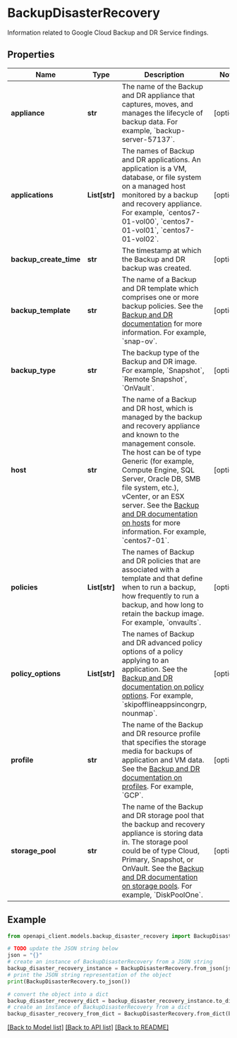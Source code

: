 # BackupDisasterRecovery

Information related to Google Cloud Backup and DR Service findings.

## Properties

Name | Type | Description | Notes
------------ | ------------- | ------------- | -------------
**appliance** | **str** | The name of the Backup and DR appliance that captures, moves, and manages the lifecycle of backup data. For example, &#x60;backup-server-57137&#x60;. | [optional] 
**applications** | **List[str]** | The names of Backup and DR applications. An application is a VM, database, or file system on a managed host monitored by a backup and recovery appliance. For example, &#x60;centos7-01-vol00&#x60;, &#x60;centos7-01-vol01&#x60;, &#x60;centos7-01-vol02&#x60;. | [optional] 
**backup_create_time** | **str** | The timestamp at which the Backup and DR backup was created. | [optional] 
**backup_template** | **str** | The name of a Backup and DR template which comprises one or more backup policies. See the [Backup and DR documentation](https://cloud.google.com/backup-disaster-recovery/docs/concepts/backup-plan#temp) for more information. For example, &#x60;snap-ov&#x60;. | [optional] 
**backup_type** | **str** | The backup type of the Backup and DR image. For example, &#x60;Snapshot&#x60;, &#x60;Remote Snapshot&#x60;, &#x60;OnVault&#x60;. | [optional] 
**host** | **str** | The name of a Backup and DR host, which is managed by the backup and recovery appliance and known to the management console. The host can be of type Generic (for example, Compute Engine, SQL Server, Oracle DB, SMB file system, etc.), vCenter, or an ESX server. See the [Backup and DR documentation on hosts](https://cloud.google.com/backup-disaster-recovery/docs/configuration/manage-hosts-and-their-applications) for more information. For example, &#x60;centos7-01&#x60;. | [optional] 
**policies** | **List[str]** | The names of Backup and DR policies that are associated with a template and that define when to run a backup, how frequently to run a backup, and how long to retain the backup image. For example, &#x60;onvaults&#x60;. | [optional] 
**policy_options** | **List[str]** | The names of Backup and DR advanced policy options of a policy applying to an application. See the [Backup and DR documentation on policy options](https://cloud.google.com/backup-disaster-recovery/docs/create-plan/policy-settings). For example, &#x60;skipofflineappsincongrp, nounmap&#x60;. | [optional] 
**profile** | **str** | The name of the Backup and DR resource profile that specifies the storage media for backups of application and VM data. See the [Backup and DR documentation on profiles](https://cloud.google.com/backup-disaster-recovery/docs/concepts/backup-plan#profile). For example, &#x60;GCP&#x60;. | [optional] 
**storage_pool** | **str** | The name of the Backup and DR storage pool that the backup and recovery appliance is storing data in. The storage pool could be of type Cloud, Primary, Snapshot, or OnVault. See the [Backup and DR documentation on storage pools](https://cloud.google.com/backup-disaster-recovery/docs/concepts/storage-pools). For example, &#x60;DiskPoolOne&#x60;. | [optional] 

## Example

```python
from openapi_client.models.backup_disaster_recovery import BackupDisasterRecovery

# TODO update the JSON string below
json = "{}"
# create an instance of BackupDisasterRecovery from a JSON string
backup_disaster_recovery_instance = BackupDisasterRecovery.from_json(json)
# print the JSON string representation of the object
print(BackupDisasterRecovery.to_json())

# convert the object into a dict
backup_disaster_recovery_dict = backup_disaster_recovery_instance.to_dict()
# create an instance of BackupDisasterRecovery from a dict
backup_disaster_recovery_from_dict = BackupDisasterRecovery.from_dict(backup_disaster_recovery_dict)
```
[[Back to Model list]](../README.md#documentation-for-models) [[Back to API list]](../README.md#documentation-for-api-endpoints) [[Back to README]](../README.md)


